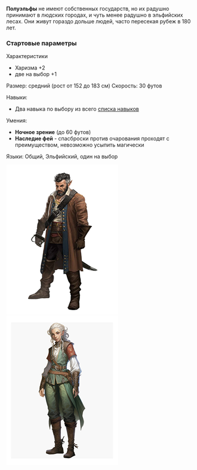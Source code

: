 **Полуэльфы** не имеют собственных государств, но их радушно принимают в людских городах, и чуть менее радушно в эльфийских лесах. Они живут гораздо дольше людей, часто пересекая рубеж в 180 лет.

### Стартовые параметры
Характеристики
- Харизма +2
- две на выбор +1

Размер: средний (рост от 152 до 183 см)
Скорость: 30 футов

Навыки:
- Два навыка по выбору из всего [списка навыков](../Навыки.md)

Умения:
- **Ночное зрение** (до 60 футов)
- **Наследие фей** - спасброски против очарования проходят с преимуществом, невозможно усыпить магически

Языки: Общий, Эльфийский, один на выбор

![Полуэльф](/Img/R-halfelf1.png)![Полуэльф](/Img/R-halfelf2.png)